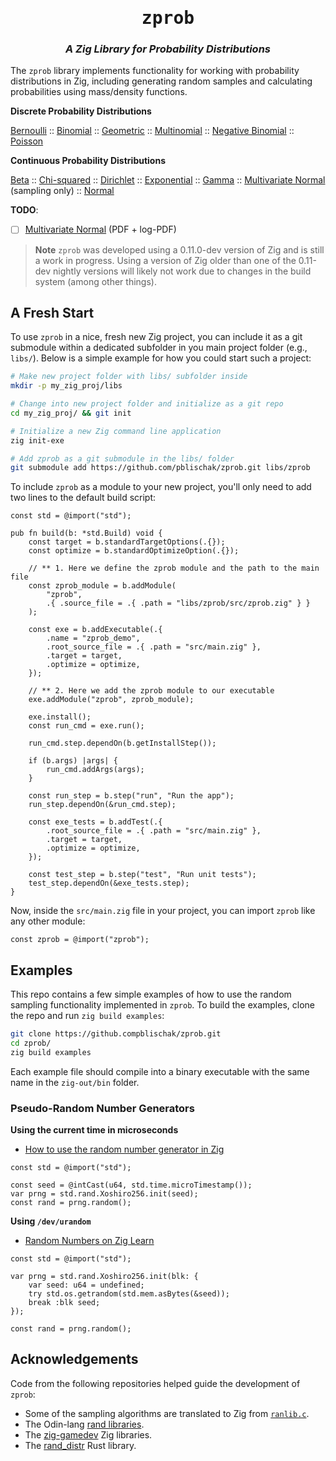 <div align="center">
<h1><tt>zprob</tt></h1>
<h3><i>
A Zig Library for Probability Distributions
</i></h3>
</div>

The `zprob` library implements functionality for working with probability distributions in Zig,
including generating random samples and calculating probabilities using mass/density functions.

**Discrete Probability Distributions**

[Bernoulli](https://en.wikipedia.org/wiki/Bernoulli_distribution) ::
[Binomial](https://en.wikipedia.org/wiki/Binomial_distribution) ::
[Geometric](https://en.wikipedia.org/wiki/Geometric_distribution) ::
[Multinomial](https://en.wikipedia.org/wiki/Multinomial_distribution) ::
[Negative Binomial](https://en.wikipedia.org/wiki/Negative_binomial_distribution) ::
[Poisson](https://en.wikipedia.org/wiki/Poisson_distribution)

**Continuous Probability Distributions**

[Beta](https://en.wikipedia.org/wiki/Beta_distribution) ::
[Chi-squared](https://en.wikipedia.org/wiki/Chi-squared_distribution) ::
[Dirichlet](https://en.wikipedia.org/wiki/Dirichlet_distribution) ::
[Exponential](https://en.wikipedia.org/wiki/Exponential_distribution) ::
[Gamma](https://en.wikipedia.org/wiki/Gamma_distribution) ::
[Multivariate Normal](https://en.wikipedia.org/wiki/Multivariate_normal_distribution) (sampling only) ::
[Normal](https://en.wikipedia.org/wiki/Normal_distribution)

**TODO**:

 - [ ] [Multivariate Normal](https://en.wikipedia.org/wiki/Multivariate_normal_distribution) (PDF + log-PDF)

> **Note**
> `zprob` was developed using a 0.11.0-dev version of Zig and is still a work in progress.
> Using a version of Zig older than one of the 0.11-dev nightly versions will
> likely not work due to changes in the build system (among other things).

## A Fresh Start

To use `zprob` in a nice, fresh new Zig project, you can include it as
a git submodule within a dedicated subfolder in you main project folder (e.g.,
`libs/`). Below is a simple example for how you could start such a project:

```bash
# Make new project folder with libs/ subfolder inside
mkdir -p my_zig_proj/libs

# Change into new project folder and initialize as a git repo
cd my_zig_proj/ && git init

# Initialize a new Zig command line application
zig init-exe

# Add zprob as a git submodule in the libs/ folder
git submodule add https://github.com/pblischak/zprob.git libs/zprob
```

To include `zprob` as a module to your new project, you'll only need to add two lines to
the default build script:

```zig
const std = @import("std");

pub fn build(b: *std.Build) void {
    const target = b.standardTargetOptions(.{});
    const optimize = b.standardOptimizeOption(.{});

    // ** 1. Here we define the zprob module and the path to the main file
    const zprob_module = b.addModule(
        "zprob",
        .{ .source_file = .{ .path = "libs/zprob/src/zprob.zig" } }
    );

    const exe = b.addExecutable(.{
        .name = "zprob_demo",
        .root_source_file = .{ .path = "src/main.zig" },
        .target = target,
        .optimize = optimize,
    });

    // ** 2. Here we add the zprob module to our executable
    exe.addModule("zprob", zprob_module);

    exe.install();
    const run_cmd = exe.run();

    run_cmd.step.dependOn(b.getInstallStep());

    if (b.args) |args| {
        run_cmd.addArgs(args);
    }

    const run_step = b.step("run", "Run the app");
    run_step.dependOn(&run_cmd.step);

    const exe_tests = b.addTest(.{
        .root_source_file = .{ .path = "src/main.zig" },
        .target = target,
        .optimize = optimize,
    });

    const test_step = b.step("test", "Run unit tests");
    test_step.dependOn(&exe_tests.step);
}
```

Now, inside the `src/main.zig` file in your project, you can import `zprob` like any other
module:

```zig
const zprob = @import("zprob");
```

## Examples

This repo contains a few simple examples of how to use the random sampling functionality
implemented in `zprob`. To build the examples, clone the repo and run
`zig build examples`:

```bash
git clone https://github.compblischak/zprob.git
cd zprob/
zig build examples
```

Each example file should compile into a binary executable with the same name in the `zig-out/bin`
folder.

### Pseudo-Random Number Generators

**Using the current time in microseconds**

- [How to use the random number generator in Zig]("https://zig.news/gowind/how-to-use-the-random-number-generator-in-zig-ef6")

```zig
const std = @import("std");

const seed = @intCast(u64, std.time.microTimestamp());
var prng = std.rand.Xoshiro256.init(seed);
const rand = prng.random();
```

**Using `/dev/urandom`**

- [Random Numbers on Zig Learn](https://ziglearn.org/chapter-2/#random-numbers)

```zig
const std = @import("std");

var prng = std.rand.Xoshiro256.init(blk: {
    var seed: u64 = undefined;
    try std.os.getrandom(std.mem.asBytes(&seed));
    break :blk seed;
});

const rand = prng.random();
```

## Acknowledgements

Code from the following repositories helped guide the development of `zprob`:

 - Some of the sampling algorithms are translated to Zig from
   [`ranlib.c`](https://people.sc.fsu.edu/~jburkardt/c_src/ranlib/ranlib.html).
 - The Odin-lang [rand libraries](https://github.com/odin-lang/Odin/tree/master/core/math/rand).
 - The [zig-gamedev](https://github.com/michal-z/zig-gamedev) Zig libraries.
 - The [rand_distr](https://github.com/rust-random/rand/tree/master/rand_distr) Rust library.
